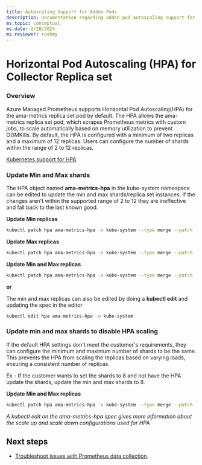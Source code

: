 ```yaml
---
title: Autoscaling Support for Addon Pods
description: Documentation regarding addon pod autoscaling support for Azure Managed Prometheus.
ms.topic: conceptual
ms.date: 2/28/2024
ms.reviewer: rashmy
---
```


# Horizontal Pod Autoscaling (HPA) for Collector Replica set

### Overview
Azure Managed Prometheus supports Horizontal Pod Autoscaling(HPA) for the ama-metrics replica set pod by default. 
The HPA allows the ama-metrics replica set pod, which scrapes Prometheus metrics with custom jobs, to scale automatically based on memory utilization to prevent OOMKills. By default, the HPA is configured with a minimum of two replicas and a maximum of 12 replicas. Users can configure the number of shards within the range of 2 to 12 replicas.

[Kubernetes support for HPA](https://kubernetes.io/docs/tasks/run-application/horizontal-pod-autoscale/) 

### Update Min and Max shards
The HPA object named **ama-metrics-hpa** in the kube-system namespace can be edited to update the min and max shards/replica set instances.
If the changes aren't within the supported range of 2 to 12 they are ineffective and fall back to the last known good.

**Update Min replicas**
```bash
kubectl patch hpa ama-metrics-hpa -n kube-system --type merge --patch '{"spec": {"minReplicas": 4}}'
```

**Update Max replicas**
```bash
kubectl patch hpa ama-metrics-hpa -n kube-system --type merge --patch '{"spec": {"maxReplicas": 10}}'
```

**Update Min and Max replicas**
```bash
kubectl patch hpa ama-metrics-hpa -n kube-system --type merge --patch '{"spec": {"minReplicas": 3, "maxReplicas": 10}}'
```

**or**

The min and max replicas can also be edited by doing a **kubectl edit** and updating the spec in the editor
```bash
kubectl edit hpa ama-metrics-hpa -n kube-system
```

### Update min and max shards to disable HPA scaling
If the default HPA settings don't meet the customer's requirements, they can configure the minimum and maximum number of shards to be the same.
This prevents the HPA from scaling the replicas based on varying loads, ensuring a consistent number of replicas.

Ex - If the customer wants to set the shards to 8 and not have the HPA update the shards, update the min and max shards to 8.

**Update Min and Max replicas**
```bash
kubectl patch hpa ama-metrics-hpa -n kube-system --type merge --patch '{"spec": {"minReplicas": 8, "maxReplicas": 8}}'
```

*A kubectl edit on the ama-metrics-hpa spec gives more information about the scale up and scale down configurations used for HPA*

## Next steps

* [Troubleshoot issues with Prometheus data collection](prometheus-metrics-troubleshoot.md).
